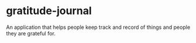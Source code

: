 # gratitude-journal
An application that helps people keep track and record of things and people they are grateful for.
